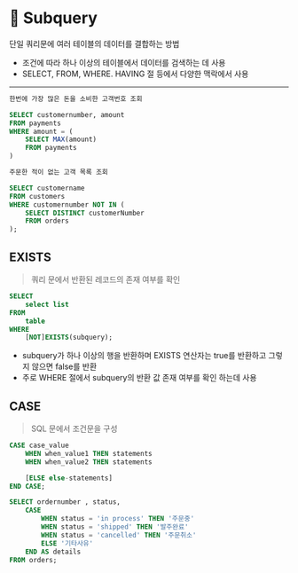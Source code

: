 # 🫧 Subquery

단일 쿼리문에 여러 테이블의 데이터를 결합하는 방법

- 조건에 따라 하나 이상의 테이블에서 데이터를 검색하는 데 사용
- SELECT, FROM, WHERE. HAVING 절 등에서 다양한 맥락에서 사용

---

```SQL
한번에 가장 많은 돈을 소비한 고객번호 조회

SELECT customernumber, amount
FROM payments
WHERE amount = (
    SELECT MAX(amount)
    FROM payments
)

주문한 적이 없는 고객 목록 조회

SELECT customername
FROM customers
WHERE customernumber NOT IN (
    SELECT DISTINCT customerNumber
    FROM orders
);

```

## EXISTS

> 쿼리 문에서 반환된 레코드의 존재 여부를 확인

```SQL
SELECT
    select list
FROM
    table
WHERE
    [NOT]EXISTS(subquery);
```

- subquery가 하나 이상의 행을 반환하며 EXISTS 연산자는
  true를 반환하고 그렇지 않으면 false를 반환
- 주로 WHERE 절에서 subquery의 반환 값 존재 여부를 확인 하는데 사용

## CASE

> SQL 문에서 조건문을 구성

```SQL
CASE case_value
    WHEN when_value1 THEN statements
    WHEN when_value2 THEN statements

    [ELSE else-statements]
END CASE;
```

```SQL
SELECT ordernumber , status,
    CASE
        WHEN status = 'in process' THEN '주문중'
        WHEN status = 'shipped' THEN '발주완료'
        WHEN status = 'cancelled' THEN '주문취소'
        ELSE '기타사유'
    END AS details
FROM orders;
```
